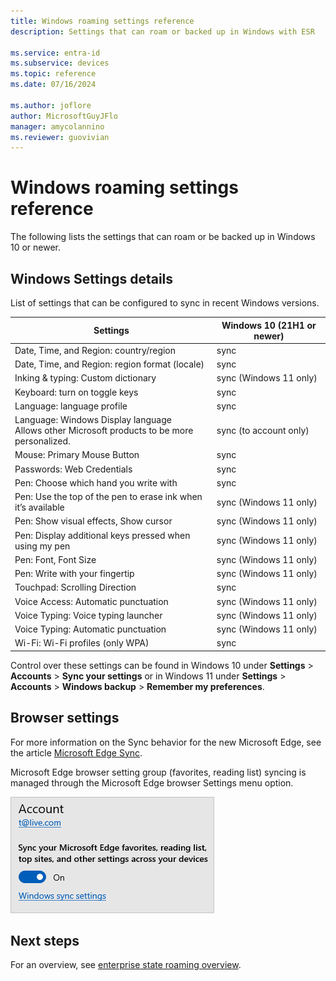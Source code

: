 ```yaml
---
title: Windows roaming settings reference
description: Settings that can roam or backed up in Windows with ESR

ms.service: entra-id
ms.subservice: devices
ms.topic: reference
ms.date: 07/16/2024

ms.author: joflore
author: MicrosoftGuyJFlo
manager: amycolannino
ms.reviewer: guovivian
---
```

# Windows roaming settings reference

The following lists the settings that can roam or be backed up in Windows 10 or newer.

## Windows Settings details

List of settings that can be configured to sync in recent Windows versions.

| Settings | Windows 10 (21H1 or newer) |
| --- | --- |
| Date, Time, and Region: country/region | sync |
| Date, Time, and Region: region format (locale) | sync |
| Inking & typing: Custom dictionary | sync (Windows 11 only) |
| Keyboard: turn on toggle keys | sync|
| Language: language profile | sync |
| Language: Windows Display language <br> Allows other Microsoft products to be more personalized. | sync (to account only) |
| Mouse: Primary Mouse Button | sync |
| Passwords: Web Credentials | sync |
| Pen: Choose which hand you write with | sync |
| Pen: Use the top of the pen to erase ink when it’s available | sync (Windows 11 only) |
| Pen: Show visual effects, Show cursor | sync (Windows 11 only) |
| Pen: Display additional keys pressed when using my pen | sync (Windows 11 only) |
| Pen: Font, Font Size | sync (Windows 11 only) |
| Pen: Write with your fingertip | sync (Windows 11 only) |
| Touchpad: Scrolling Direction | sync |
| Voice Access: Automatic punctuation | sync (Windows 11 only) |
| Voice Typing: Voice typing launcher | sync (Windows 11 only) |
| Voice Typing: Automatic punctuation | sync (Windows 11 only) |
| Wi-Fi: Wi-Fi profiles (only WPA) | sync |

Control over these settings can be found in Windows 10 under **Settings** > **Accounts** > **Sync your settings** or in Windows 11 under **Settings** > **Accounts** > **Windows backup** > **Remember my preferences**.

## Browser settings

For more information on the Sync behavior for the new Microsoft Edge, see the article [Microsoft Edge Sync](/deployedge/microsoft-edge-enterprise-sync).

Microsoft Edge browser setting group (favorites, reading list) syncing is managed through the Microsoft Edge browser Settings menu option.

![Account](./media/enterprise-state-roaming-windows-settings-reference/entra-enterprise-state-roaming-edge.png)

## Next steps

For an overview, see [enterprise state roaming overview](./enterprise-state-roaming-enable.md).
